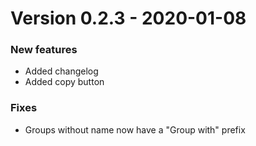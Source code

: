 # Version 0.2.3 - 2020-01-08
### New features
- Added changelog
- Added copy button
### Fixes
- Groups without name now have a "Group with" prefix
